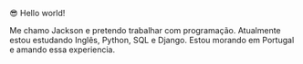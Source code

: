 😎 Hello world!

Me chamo Jackson e pretendo trabalhar com programação. Atualmente estou estudando Inglês, Python, SQL e Django.
Estou morando em Portugal e amando essa experiencia.
